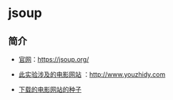 # jsoup

## 简介

- [官网](https://jsoup.org/)：https://jsoup.org/

- [此实验涉及的电影网站](http://www.youzhidy.com) ：http://www.youzhidy.com

- [下载的电影网站的种子](https://github.com/MiracleTaoTao/MyTestCodeHome/blob/master/JsoupJarLearn/list_67.txt)

  

